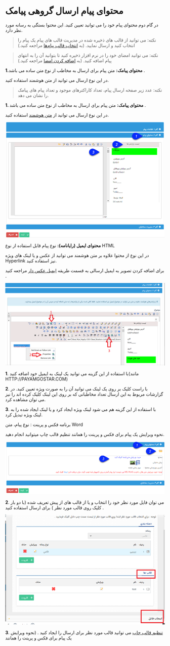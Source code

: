 # محتوای پیام ارسال گروهی پیامک
 
 
در  گام دوم محتوای پیام خود را می توانید تعیین کنید. این محتوا بستگی به رسانه مورد نظر دارد.

> نکته: می توانید از قالب های ذخیره شده در مدیریت قالب های پیام یک پیام را انتخاب کنید و ارسال نمایید. (به [انتخاب قالب پیام‌ها]( https://github.com/1stco/PayamGostarDocs/blob/master/Help/Basic-Information/Model-message-management/Model-message-management.md) مراجعه کنید.)


> نکته: می توانید امضای خود را در نرم افزار ذخیره کنید تا بتوانید آن را به انتهای پیام اضافه کنید. (به  [اضافه کردن امضا](https://github.com/1stco/PayamGostarDocs/blob/master/Help/Marketing/moshtarak-abzar/gam-do/add-a-signature/add-a-sign.md) مراجعه کنید.)

**1.محتوای پیامک:** متن پیام برای ارسال به مخاطب از نوع متن ساده می باشد .

در این نوع ارسال می توانید از متن هوشمند  استفاده کنید.

> نکته: عدد زیر صفحه ارسال پیام، تعداد کاراکترهای موجود و تعداد پیام های پیامک را نشان می دهد.

**1. محتوای پیامک:** متن پیام برای ارسال به مخاطب از نوع متن ساده می باشد .

در این نوع ارسال می توانید از  [متن هوشمند](https://github.com/1stco/PayamGostarDocs/blob/master/Help/Marketing/Parameters/MessageParameters.md) استفاده کنید.


![](advertise-tools8.png)

**محتوای ایمیل (رایانامه):** نوع پیام قابل استفاده از نوع  HTML

در این نوع از محتوا علاوه بر متن هوشمند می توانید از عکس و یا لینک های ویژه Hyperlink نیز استفاده کنید.

برای اضافه کردن تصویر به ایمیل ارسالی به قسمت طریقه  [ایمیل عکس دار](https://github.com/1stco/PayamGostarDocs/blob/master/Help/Marketing/email/Photo-email/Photo-email.md) مراجعه کنید .

![](7.png)

**1**. با استفاده از این گزینه می توانید یک لینک به ایمیل خود اضافه کنید(مانند HTTP://PAYAMGOSTAR.COM)

**2**. با راست کلیک بر روی یک لینک می توانید آن را به صورت ویژه تعیین کنید. در گزارشات مربوط به این ارسال تعداد مخاطبانی که بر روی این لینک کلیک کرده اند را نیز می توان مشاهده کرد.

**3**. با استفاده از این گزینه هم می شود لینک ویژه ایجاد کرد و یا لینک ایجاد شده را به لینک ویژه تبدیل کرد.

برنامه  فکس و پرینت : نوع پیام، متن Word

نحوه ویرایش یک پیام برای فکس و پرینت را همانند تنظیم قالب چاپ میتوانید انجام دهید.


![](advertise-tools10.png)

**2**. می توان  فایل مورد نظر خود را انتخاب و یا از قالب های از پیش تعریف شده (با دو بار کلیک روی قالب مورد نظر )  برای   ارسال استفاده کنید .

![](8.png)


 **3**.  [تنظیم قالب چاپ](https://github.com/1stco/PayamGostarDocs/blob/master/Help/Settings/Personalization-crm/Overview/General-information/PrintTemplateSetting/PrintTemplateSetting.md) می توانید قالب مورد نظر برای ارسال را ایجاد کنید .  (نحوه ویرایش یک پیام برای فکس و پرینت را همانند
 
 









